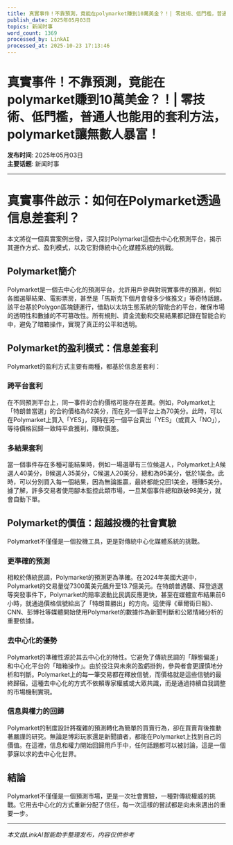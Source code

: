 ```yaml
---
title: 真實事件！不靠預測，竟能在polymarket賺到10萬美金？！| 零技術、低門檻，普通人也能用的套利方法，polymarket讓無數人暴富！
publish_date: 2025年05月03日
topics: 新闻时事
word_count: 1369
processed_by: LinkAI
processed_at: 2025-10-23 17:13:46
---
```


# 真實事件！不靠預測，竟能在polymarket賺到10萬美金？！| 零技術、低門檻，普通人也能用的套利方法，polymarket讓無數人暴富！

**发布时间**: 2025年05月03日  
**主要话题**: 新闻时事

---

# 真實事件啟示：如何在Polymarket透過信息差套利？

本文將從一個真實案例出發，深入探討Polymarket這個去中心化預測平台，揭示其運作方式、盈利模式，以及它對傳統中心化媒體系統的挑戰。

## Polymarket簡介

Polymarket是一個去中心化的預測平台，允許用戶參與對現實事件的預測，例如各國選舉結果、電影票房，甚至是「馬斯克下個月會發多少條推文」等奇特話題。該平台基於Polygon區塊鏈運行，借助以太坊生態系統的智能合約平台，確保市場的透明性和數據的不可篡改性。所有規則、資金流動和交易結果都記錄在智能合約中，避免了暗箱操作，實現了真正的公平和透明。

## Polymarket的盈利模式：信息差套利

Polymarket的盈利方式主要有兩種，都基於信息差套利：

### 跨平台套利

在不同預測平台上，同一事件的合約價格可能存在差異。例如，Polymarket上「特朗普當選」的合約價格為62美分，而在另一個平台上為70美分。此時，可以在Polymarket上買入「YES」，同時在另一個平台賣出「YES」（或買入「NO」），等待價格回歸一致時平倉獲利，賺取價差。

### 多結果套利

當一個事件存在多種可能結果時，例如一場選舉有三位候選人，Polymarket上A候選人40美分，B候選人35美分，C候選人20美分，總和為95美分，低於1美金。此時，可以分別買入每一個結果，因為無論誰贏，最終都能兌回1美金，穩賺5美分。據了解，許多交易者使用腳本監控此類市場，一旦某個事件總和跌破98美分，就會自動下單。

## Polymarket的價值：超越投機的社會實驗

Polymarket不僅僅是一個投機工具，更是對傳統中心化媒體系統的挑戰。

### 更準確的預測

相較於傳統民調，Polymarket的預測更為準確。在2024年美國大選中，Polymarket的交易量從7300萬美元飆升至13.7億美元。在特朗普遇襲、拜登退選等突發事件下，Polymarket的賠率波動比民調反應更快，甚至在媒體宣布結果前6小時，就通過價格信號給出了「特朗普勝出」的方向。這使得《華爾街日報》、CNN、彭博社等媒體開始使用Polymarket的數據作為新聞判斷和公眾情緒分析的重要依據。

### 去中心化的優勢

Polymarket的準確性源於其去中心化的特性。它避免了傳統民調的「靜態偏差」和中心化平台的「暗箱操作」。由於投注與未來的盈虧掛鉤，參與者會更謹慎地分析和判斷。Polymarket上的每一筆交易都在釋放信號，而價格就是這些信號的最終歸宿。這種去中心化的方式不依賴專家權威或大眾共識，而是通過持續自我調整的市場機制實現。

### 信息與權力的回歸

Polymarket的制度設計將複雜的預測轉化為簡單的買賣行為，卻在買賣背後推動著嚴謹的研究。無論是博彩玩家還是新聞讀者，都能在Polymarket上找到自己的價值。在這裡，信息和權力開始回歸用戶手中，任何話題都可以被討論，這是一個夢寐以求的去中心化世界。

## 結論

Polymarket不僅僅是一個預測市場，更是一次社會實驗，一種對傳統權威的挑戰。它用去中心化的方式重新分配了信任，每一次這樣的嘗試都是向未來邁出的重要一步。


---

*本文由LinkAI智能助手整理发布，内容仅供参考*
